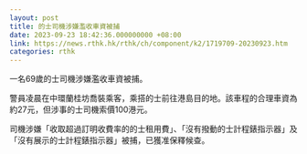 ```yaml
---
layout: post
title: 的士司機涉嫌濫收車資被捕
date: 2023-09-23 18:42:36.000000000 +08:00
link: https://news.rthk.hk/rthk/ch/component/k2/1719709-20230923.htm
categories: rthk
---
```


一名69歲的士司機涉嫌濫收車資被捕。

警員凌晨在中環蘭桂坊喬裝乘客，乘搭的士前往港島目的地。該車程的合理車資為約27元，但涉事的士司機索價100港元。

司機涉嫌「收取超過訂明收費率的的士租用費」、「沒有撥動的士計程錶指示器」及「沒有展示的士計程錶指示器」被捕，已獲准保釋候查。

